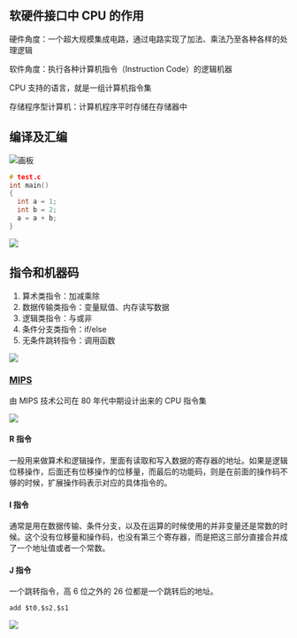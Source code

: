 ## 软硬件接口中 CPU 的作用

硬件角度：一个超大规模集成电路，通过电路实现了加法、乘法乃至各种各样的处理逻辑

软件角度：执行各种计算机指令（Instruction Code）的逻辑机器

CPU 支持的语言，就是一组计算机指令集

存储程序型计算机：计算机程序平时存储在存储器中

## 编译及汇编

![画板](/images/1645701189534-089039b2-3e2e-4013-ab41-f87aab8e059d.jpeg)

```c
# test.c
int main()
{
  int a = 1;
  int b = 2;
  a = a + b;
}
```

![](/images/1645701063597-afb4abeb-b237-4fa2-b4f2-956c1874731f.png)

## 指令和机器码

1. 算术类指令：加减乘除
2. 数据传输类指令：变量赋值、内存读写数据
3. 逻辑类指令：与或非
4. 条件分支类指令：if/else
5. 无条件跳转指令：调用函数

![](/images/1645782113230-16c66a43-ceb6-4fe5-b365-b8fc302124e1.png)

### [MIPS](https://www.mips.com/mipsopen/)

由 MIPS 技术公司在 80 年代中期设计出来的 CPU 指令集

![](/images/1645782640087-8e2b7ad4-f3b1-4974-b0bf-4ab1bc1e657e.png)

#### R 指令

一般用来做算术和逻辑操作，里面有读取和写入数据的寄存器的地址。如果是逻辑位移操作，后面还有位移操作的位移量，而最后的功能码，则是在前面的操作码不够的时候，扩展操作码表示对应的具体指令的。

#### I 指令

通常是用在数据传输、条件分支，以及在运算的时候使用的并非变量还是常数的时候。这个没有位移量和操作码，也没有第三个寄存器，而是把这三部分直接合并成了一个地址值或者一个常数。

#### J 指令

一个跳转指令，高 6 位之外的 26 位都是一个跳转后的地址。

```c
add $t0,$s2,$s1
```

![](/images/1645782896285-58e223ba-2b93-4e00-addf-9e93ac5f4896.png)
